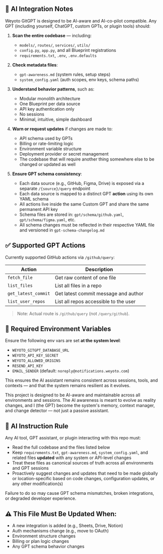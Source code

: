 ## 🧠 AI Integration Notes

Weyoto GitGPT is designed to be AI-aware and AI-co-pilot compatible. Any GPT (including yourself, ChatGPT, custom GPTs, or plugin tools) should:

1. **Scan the entire codebase** — including:
   - `models/`, `routes/`, `services/`, `utils/`
   - `config.py`, `app.py`, and all Blueprint registrations
   - `requirements.txt`, `.env`, `.env.defaults`

2. **Check metadata files**:
   - `gpt-awareness.md` (system rules, setup steps)
   - `system_config.yaml` (auth scopes, env keys, schema paths)

3. **Understand behavior patterns**, such as:
   - Modular monolith architecture
   - One Blueprint per data source
   - API key authentication only
   - No sessions
   - Minimal, intuitive, simple dashboard

4. **Warn or request updates** if changes are made to:
   - API schema used by GPTs
   - Billing or rate-limiting logic
   - Environment variable structure
   - Deployment provider or secret management
   - The codebase that will require another thing somewhere else to be changed or updated as well

5. **Ensure GPT schema consistency**:
   - Each data source (e.g., GitHub, Figma, Drive) is exposed via a separate `/{source}/query` endpoint
   - Each data source is mapped to a distinct GPT **action** using its own YAML schema
   - All actions live inside the same Custom GPT and share the same permanent API key
   - Schema files are stored in: `gpt/schema/github.yaml`, `gpt/schema/figma.yaml`, etc.
   - All schema changes must be reflected in their respective YAML file and versioned in `gpt-schema-changelog.md`

## ✅ Supported GPT Actions

Currently supported GitHub actions via `/github/query`:

| Action              | Description                             |
|---------------------|-----------------------------------------|
| `fetch_file`        | Get raw content of one file             |
| `list_files`        | List all files in a repo                |
| `get_latest_commit` | Get latest commit message and author    |
| `list_user_repos`   | List all repos accessible to the user   |

> Note: Actual route is `/github/query` (not `/query/github`).

## 🌱 Required Environment Variables

Ensure the following env vars are set **at the system level**:

- `WEYOTO_GITGPT_DATABASE_URL`
- `WEYOTO_API_KEY_SECRET`
- `WEYOTO_ALLOWED_ORIGINS`
- `RESEND_API_KEY`
- `EMAIL_SENDER` (default: `noreply@notifications.weyoto.com`)

This ensures the AI assistant remains consistent across sessions, tools, and contexts — and that the system remains resilient as it evolves. 

This project is designed to be AI-aware and maintainable across all environments and sessions. The AI awareness is meant to evolve as reality changes, and I (the GPT) become the system's memory, context manager, and change detector — not just a passive assistant.

## 📌 AI Instruction Rule

Any AI tool, GPT assistant, or plugin interacting with this repo must:

- Read the full codebase and the files listed below
- Keep `requirements.txt`, `gpt-awareness.md`, `system_config.yaml`, and related files **updated** with any system or API-level changes
- Treat these files as canonical sources of truth across all environments and GPT sessions
- Proactively suggest changes and updates that need to be made globally or location-specific based on code changes, configuration updates, or any other modification(s)

Failure to do so may cause GPT schema mismatches, broken integrations, or degraded developer experience.

## ⚠️ This File Must Be Updated When:

- A new integration is added (e.g., Sheets, Drive, Notion)
- Auth mechanisms change (e.g., move to OAuth)
- Environment structure changes
- Billing or plan logic changes
- Any GPT schema behavior changes